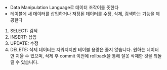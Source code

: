 - Data Manipulation Language로 데이터 조작어를 뜻한다
- 테이블에 새 데이터를 삽입하거나 저장된 데이터를 수정, 삭제, 검색하는 기능을 제공한다

1. SELECT: 검색
2. INSERT: 삽입
3. UPDATE: 수정
4. DELETE: 삭제
	데이터는 지워지지만 테이블 용량은 줄지 않습니다. 원하는 데이터만 지울 수 있으며, 삭제 후 commit 이전에 rollback을 통해 잘못 삭제한 것을 되돌릴 수 있습니다.